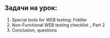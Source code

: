 ## Задачи на урок:

1. Special tools for WEB testing: Fiddler
2. Non-Functional WEB testing checklist _ Part 2
3. Conclusion, questions
